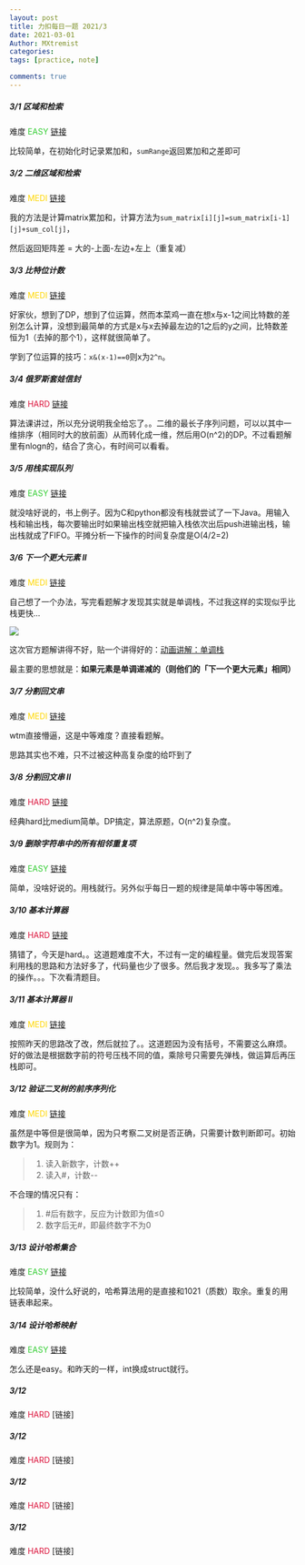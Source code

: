 ```yaml
---
layout: post
title: 力扣每日一题 2021/3
date: 2021-03-01
Author: MXtremist
categories: 
tags: [practice, note]

comments: true
--- 
```



<!-- more -->

##### 3/1 区域和检索 

难度 <font color="Limegreen">EASY</font>	[链接](https://leetcode-cn.com/problems/range-sum-query-immutable/)

比较简单，在初始化时记录累加和，`sumRange`返回累加和之差即可



##### 3/2 二维区域和检索 

难度 <font color="Gold">MEDI</font>	[链接](https://leetcode-cn.com/problems/range-sum-query-2d-immutable/)

我的方法是计算matrix累加和，计算方法为`sum_matrix[i][j]=sum_matrix[i-1][j]+sum_col[j]`，

然后返回矩阵差 = 大的-上面-左边+左上（重复减）



##### 3/3 比特位计数 

难度 <font color="Gold">MEDI</font>	[链接](https://leetcode-cn.com/problems/counting-bits/)

好家伙，想到了DP，想到了位运算，然而本菜鸡一直在想x与x-1之间比特数的差别怎么计算，没想到最简单的方式是x与x去掉最左边的1之后的y之间，比特数差恒为1（去掉的那个1），这样就很简单了。

学到了位运算的技巧：`x&(x-1)==0`则x为`2^n`。



##### 3/4 俄罗斯套娃信封 

难度 <font color="Crimson">HARD</font>	[链接](https://leetcode-cn.com/problems/russian-doll-envelopes/submissions/)

算法课讲过，所以充分说明我全给忘了。。二维的最长子序列问题，可以以其中一维排序（相同时大的放前面）从而转化成一维，然后用O(n^2)的DP。不过看题解里有nlogn的，结合了贪心，有时间可以看看。



##### 3/5 用栈实现队列

难度 <font color="Limegreen">EASY</font>	[链接](https://leetcode-cn.com/problems/implement-queue-using-stacks/)

就没啥好说的，书上例子。因为C和python都没有栈就尝试了一下Java。用输入栈和输出栈，每次要输出时如果输出栈空就把输入栈依次出后push进输出栈，输出栈就成了FIFO。平摊分析一下操作的时间复杂度是O(4/2=2)



##### 3/6 下一个更大元素 II

难度 <font color="Gold">MEDI</font>	[链接](https://leetcode-cn.com/problems/next-greater-element-ii/submissions/)

自己想了一个办法，写完看题解才发现其实就是单调栈，不过我这样的实现似乎比栈更快...

<img src="https://i.loli.net/2021/03/06/aYzF8nCyZJAjXOV.jpg"/>

这次官方题解讲得不好，贴一个讲得好的：[动画讲解：单调栈](https://leetcode-cn.com/problems/next-greater-element-ii/solution/dong-hua-jiang-jie-dan-diao-zhan-by-fuxu-4z2g/)

最主要的思想就是：**如果元素是单调递减的（则他们的「下一个更大元素」相同）**



##### 3/7 分割回文串

难度 <font color="Gold">MEDI</font>	[链接](https://leetcode-cn.com/problems/palindrome-partitioning/)

wtm直接懵逼，这是中等难度？直接看题解。

思路其实也不难，只不过被这种高复杂度的给吓到了



##### 3/8 分割回文串 II

难度 <font color="Crimson">HARD</font>	[链接](https://leetcode-cn.com/problems/palindrome-partitioning-ii/)

经典hard比medium简单。DP搞定，算法原题，O(n^2)复杂度。



##### 3/9 删除字符串中的所有相邻重复项

难度 <font color="Limegreen">EASY</font>	[链接](https://leetcode-cn.com/problems/remove-all-adjacent-duplicates-in-string/)

简单，没啥好说的。用栈就行。另外似乎每日一题的规律是简单中等中等困难。



##### 3/10 基本计算器

难度 <font color="Crimson">HARD</font>	[链接](https://leetcode-cn.com/problems/basic-calculator/)

猜错了，今天是hard。。这道题难度不大，不过有一定的编程量。做完后发现答案利用栈的思路和方法好多了，代码量也少了很多。然后我才发现。。我多写了乘法的操作。。。下次看清题目。



##### 3/11 基本计算器 II

难度 <font color="Gold">MEDI</font>	[链接](https://leetcode-cn.com/problems/basic-calculator-ii/)

按照昨天的思路改了改，然后就拉了。。这道题因为没有括号，不需要这么麻烦。好的做法是根据数字前的符号压栈不同的值，乘除号只需要先弹栈，做运算后再压栈即可。



##### 3/12 验证二叉树的前序序列化

难度 <font color="Gold">MEDI</font>	[链接](https://leetcode-cn.com/problems/verify-preorder-serialization-of-a-binary-tree/)

虽然是中等但是很简单，因为只考察二叉树是否正确，只需要计数判断即可。初始数字为1。规则为：

> 1. 读入新数字，计数++
> 2. 读入#，计数--

不合理的情况只有：

> 1. #后有数字，反应为计数即为值≤0
> 2. 数字后无#，即最终数字不为0



##### 3/13 设计哈希集合

难度 <font color="Limegreen">EASY</font>	[链接](https://leetcode-cn.com/problems/design-hashset/) 

比较简单，没什么好说的，哈希算法用的是直接和1021（质数）取余。重复的用链表串起来。



##### 3/14 设计哈希映射

难度 <font color="Limegreen">EASY</font>	[链接](https://leetcode-cn.com/problems/design-hashmap/)

怎么还是easy。和昨天的一样，int换成struct就行。



##### 3/12 

难度 <font color="Crimson">HARD</font>	[链接]



##### 3/12 

难度 <font color="Crimson">HARD</font>	[链接]



##### 3/12 

难度 <font color="Crimson">HARD</font>	[链接]



##### 3/12 

难度 <font color="Crimson">HARD</font>	[链接]

